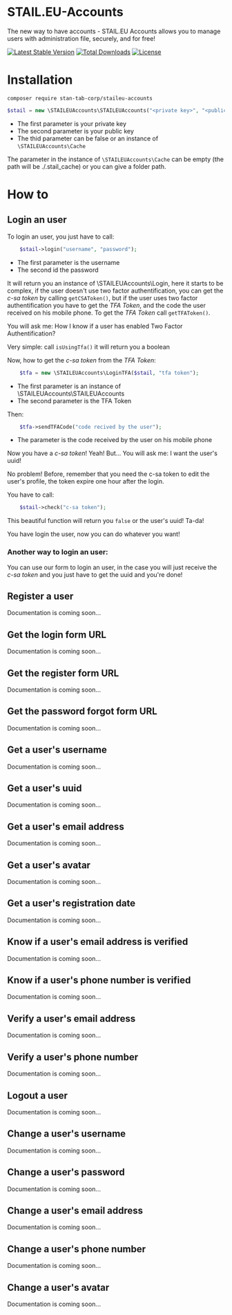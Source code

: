 # STAIL.EU-Accounts
The new way to have accounts - STAIL.EU Accounts allows you to manage users with administration file, securely, and for free!

[![Latest Stable Version](https://poser.pugx.org/stan-tab-corp/staileu-accounts/v/stable)](https://packagist.org/packages/stan-tab-corp/staileu-accounts) [![Total Downloads](https://poser.pugx.org/stan-tab-corp/staileu-accounts/downloads)](https://packagist.org/packages/stan-tab-corp/staileu-accounts) [![License](https://poser.pugx.org/stan-tab-corp/staileu-accounts/license)](https://packagist.org/packages/stan-tab-corp/staileu-accounts) 

# Installation

`composer require stan-tab-corp/staileu-accounts`

```php
$stail = new \STAILEUAccounts\STAILEUAccounts("<private key>", "<public key>", false|new \STAILEUAccounts\Cache("<cache folder path>"));
```
* The first parameter is your private key
* The second parameter is your public key
* The thid parameter can be false or an instance of `\STAILEUAccounts\Cache`

The parameter in the instance of `\STAILEUAccounts\Cache` can be empty (the path will be ./.stail_cache) or you can give a folder path.

# How to 

## Login an user

To login an user, you just have to call:

```php
    $stail->login("username", "password");
```

* The first parameter is the username
* The second id the password

It will return you an instance of \STAILEUAccounts\Login, here it starts to be complex, if the user doesn't use two factor authentification, you can get the *c-sa token* by calling `getCSAToken()`, but if the user uses two factor authentification you have to get the *TFA Token*, and the code the user received on his mobile phone. To get the *TFA Token* call `getTFAToken()`.

You will ask me: How I know if a user has enabled Two Factor Authentification?

Very simple: call `isUsingTfa()` it will return you a boolean

Now, how to get the *c-sa token* from the *TFA Token*:

```php
    $tfa = new \STAILEUAccounts\LoginTFA($stail, "tfa token");
```

* The first parameter is an instance of \STAILEUAccounts\STAILEUAccounts
* The second parameter is the TFA Token

Then:
```php
    $tfa->sendTFACode("code recived by the user");
```

* The parameter is the code received by the user on his mobile phone

Now you have a *c-sa token*! Yeah! But... You will ask me: I want the user's uuid!

No problem! Before, remember that you need the c-sa token to edit the user's profile, the token expire one hour after the login.

You have to call:

```php
    $stail->check("c-sa token");
```

This beautiful function will return you `false` or the user's uuid! Ta-da!

You have login the user, now you can do whatever you want!

### Another way to login an user:

You can use our form to login an user, in the case you will just receive the *c-sa token* and you just have to get the uuid and you're done!

## Register a user
Documentation is coming soon...
## Get the login form URL
Documentation is coming soon...
## Get the register form URL
Documentation is coming soon...
## Get the password forgot form URL
Documentation is coming soon...
## Get a user's username
Documentation is coming soon...
## Get a user's uuid
Documentation is coming soon...
## Get a user's email address
Documentation is coming soon...
## Get a user's avatar
Documentation is coming soon...
## Get a user's registration date
Documentation is coming soon...
## Know if a user's email address is verified
Documentation is coming soon...
## Know if a user's phone number is verified
Documentation is coming soon...
## Verify a user's email address
Documentation is coming soon...
## Verify a user's phone number
Documentation is coming soon...
## Logout a user
Documentation is coming soon...
## Change a user's username
Documentation is coming soon...
## Change a user's password
Documentation is coming soon...
## Change a user's email address
Documentation is coming soon...
## Change a user's phone number
Documentation is coming soon...
## Change a user's avatar
Documentation is coming soon...
